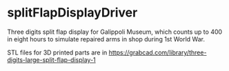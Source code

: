 ﻿# splitFlapDisplayDriver
 
 
 Three digits split flap display for Galippoli Museum, which counts up to 400 in eight hours to simulate repaired arms in shop during 1st World War.
 
 STL files for 3D printed parts are in https://grabcad.com/library/three-digits-large-split-flap-display-1
